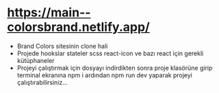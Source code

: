 # https://main--colorsbrand.netlify.app/
- Brand Colors sitesinin clone hali 
- Projede hookslar stateler  scss react-icon ve bazı react için gerekli kütüphaneler
- Projeyi çalıştırmak için dosyayı indirdikten sonra proje klasörüne girip terminal ekranına npm i ardından npm run dev yaparak projeyi çalıştırabilirsiniz...
    
